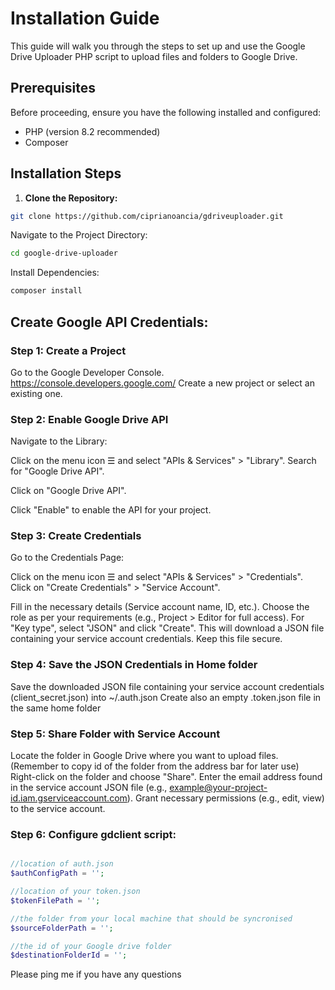 
# Installation Guide

This guide will walk you through the steps to set up and use the Google Drive Uploader PHP script to upload files and folders to Google Drive.

## Prerequisites

Before proceeding, ensure you have the following installed and configured:

- PHP (version 8.2 recommended)
- Composer


## Installation Steps

1. **Clone the Repository:**

```bash
git clone https://github.com/ciprianoancia/gdriveuploader.git
```
Navigate to the Project Directory:

```bash
cd google-drive-uploader
```
Install Dependencies:

```bash
composer install
```


## Create Google API Credentials:

### Step 1: Create a Project
Go to the Google Developer Console. https://console.developers.google.com/
Create a new project or select an existing one.

### Step 2: Enable Google Drive API
Navigate to the Library:

Click on the menu icon ☰ and select "APIs & Services" > "Library".
Search for "Google Drive API".

Click on "Google Drive API".

Click "Enable" to enable the API for your project.

### Step 3: Create Credentials
Go to the Credentials Page:

Click on the menu icon ☰ and select "APIs & Services" > "Credentials".
Click on "Create Credentials" > "Service Account".

Fill in the necessary details (Service account name, ID, etc.).
Choose the role as per your requirements (e.g., Project > Editor for full access).
For "Key type", select "JSON" and click "Create".
This will download a JSON file containing your service account credentials. Keep this file secure.

### Step 4: Save the JSON Credentials in Home folder
Save the downloaded JSON file containing your service account credentials (client_secret.json) into  ~/.auth.json
Create also an empty .token.json file in the same home folder 

### Step 5: Share Folder with Service Account
Locate the folder in Google Drive where you want to upload files. (Remember to copy id of the folder from the address bar for later use)
Right-click on the folder and choose "Share".
Enter the email address found in the service account JSON file (e.g., example@your-project-id.iam.gserviceaccount.com).
Grant necessary permissions (e.g., edit, view) to the service account.

### Step 6: Configure gdclient script: 


```php

//location of auth.json
$authConfigPath = '';

//location of your token.json
$tokenFilePath = '';

//the folder from your local machine that should be syncronised
$sourceFolderPath = '';

//the id of your Google drive folder
$destinationFolderId = '';

```

Please ping me if you have any questions

